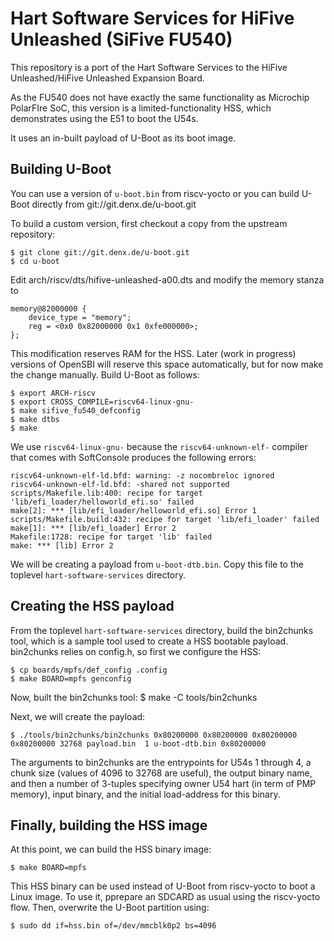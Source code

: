 # Hart Software Services for HiFive Unleashed (SiFive FU540)

This repository is a port of the Hart Software Services to the HiFive Unleashed/HiFive Unleashed 
Expansion Board.

As the FU540 does not have exactly the same functionality as Microchip PolarFIre SoC, this version is a limited-functionality HSS, which demonstrates using the E51 to boot the U54s. 

It uses an in-built payload of U-Boot as its boot image.

## Building U-Boot

You can use a version of `u-boot.bin` from riscv-yocto or you can build U-Boot directly from git://git.denx.de/u-boot.git

To build a custom version, first checkout a copy from the upstream repository:

    $ git clone git://git.denx.de/u-boot.git
    $ cd u-boot

Edit arch/riscv/dts/hifive-unleashed-a00.dts and modify the memory stanza to

    memory@82000000 {
        device_type = "memory";
        reg = <0x0 0x82000000 0x1 0xfe000000>;
    };

This modification reserves RAM for the HSS.  Later (work in progress) versions of OpenSBI will reserve this space automatically, but for now make the change manually.  Build U-Boot as follows:

    $ export ARCH-riscv
    $ export CROSS_COMPILE=riscv64-linux-gnu-
    $ make sifive_fu540_defconfig
    $ make dtbs
    $ make

We use `riscv64-linux-gnu-` because the `riscv64-unknown-elf-` compiler that comes with SoftConsole produces the following errors:

    riscv64-unknown-elf-ld.bfd: warning: -z nocombreloc ignored
    riscv64-unknown-elf-ld.bfd: -shared not supported
    scripts/Makefile.lib:400: recipe for target 'lib/efi_loader/helloworld_efi.so' failed
    make[2]: *** [lib/efi_loader/helloworld_efi.so] Error 1
    scripts/Makefile.build:432: recipe for target 'lib/efi_loader' failed
    make[1]: *** [lib/efi_loader] Error 2
    Makefile:1728: recipe for target 'lib' failed
    make: *** [lib] Error 2

We will be creating a payload from `u-boot-dtb.bin`. Copy this file to the toplevel `hart-software-services` directory.

## Creating the HSS payload

From the toplevel `hart-software-services` directory, build the bin2chunks tool, which is a sample tool used to create a HSS bootable payload. bin2chunks relies on config.h, so first we configure the HSS:

    $ cp boards/mpfs/def_config .config
    $ make BOARD=mpfs genconfig

Now, built the bin2chunks tool:
    $ make -C tools/bin2chunks

Next, we will create the payload:

    $ ./tools/bin2chunks/bin2chunks 0x80200000 0x80200000 0x80200000 0x80200000 32768 payload.bin  1 u-boot-dtb.bin 0x80200000

The arguments to bin2chunks are the entrypoints for U54s 1 through 4, a chunk size (values of 4096 to 32768 are useful), the output binary name, and then a number of 3-tuples specifying owner U54 hart (in term of PMP memory), input binary, and the initial load-address for this binary.

## Finally, building the HSS image

At this point, we can build the HSS binary image:

    $ make BOARD=mpfs

This HSS binary can be used instead of U-Boot from riscv-yocto to boot a Linux image. To use it, pprepare an SDCARD as usual using the riscv-yocto flow. Then, overwrite the U-Boot partition using:

    $ sudo dd if=hss.bin of=/dev/mmcblk0p2 bs=4096

